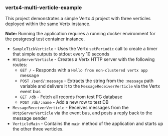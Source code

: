### vertx4-multi-verticle-example

This project demonstrates a simple Vertx 4 project with three verticles deployed within the same Vertx instance.

**Note:** Running the application requires a running docker environment for the postgresql test container instance.

- `SampleTickVerticle` - Uses the Vertx `setPeriodic` call to create a timer that simple outputs to stdout every 10 seconds
- `HttpServerVerticle` - Creates a Vertx HTTP server with the following routes:
    - `GET /` - Responds with a `Hello from non-clustered vertx app` message
    - `POST /send/:message` - Extracts the string from the `:message` path variable and delivers it to the `MessageReceiverVerticle` via the Vertx event bus
    - `GET /db` - Fetch all records from test PG database
    - `POST /db/:name` - Add a new row to test DB
- `MessageReceiverVerticle` - Receives messages from the `HttpServerVerticle` via the event bus, and posts a reply back to the message sender
- `VerticleMain` - Contains the `main` method of the application and starts up the other three verticles.

